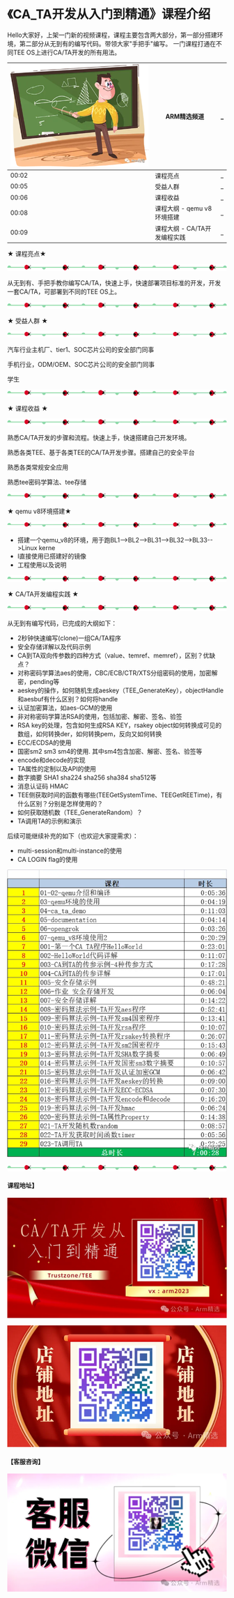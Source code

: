 # 《CA_TA开发从入门到精通》课程介绍



Hello大家好，上架一门新的视频课程，课程主要包含两大部分，第一部分搭建环境，第二部分从无到有的编写代码。带领大家"手把手"编写。 一门课程打通在不同TEE OS上进行CA/TA开发的所有用法。





| ![图片](pictures/640-1719450378608-135.webp) | **ARM精选频道**              | _    |
| -------------------------------------------- | ---------------------------- | ---- |
| 00:02                                        | 课程亮点                     | _    |
| 00:05                                        | 受益人群                     | _    |
| 00:06                                        | 课程收益                     | _    |
| 00:08                                        | 课程大纲 - qemu v8环境搭建   | _    |
| 00:09                                        | 课程大纲 - CA/TA开发编程实践 | _    |



★ 课程亮点★

![图片](pictures/640-1719450378608-136.webp)

从无到有、手把手教你编写CA/TA，快速上手，快速部署项目标准的开发，开发一套CA/TA，可部署到不同的TEE OS上。

![图片](pictures/640-1719450378608-136.webp)

★ 受益人群 ★

![图片](pictures/640-1719450378608-136.webp)

汽车行业主机厂、tier1、SOC芯片公司的安全部门同事

手机行业，ODM/OEM、SOC芯片公司的安全部门同事

学生

![图片](pictures/640-1719450378608-136.webp)

★ 课程收益 ★

![图片](pictures/640-1719450378608-136.webp)

熟悉CA/TA开发的步骤和流程。快速上手，快速搭建自己开发环境。

熟悉各类TEE、基于各类TEE的CA/TA开发步骤。搭建自己的安全平台

熟悉各类常规安全应用

熟悉tee密码学算法、tee存储

![图片](pictures/640-1719450378608-136.webp)

★ qemu v8环境搭建★

![图片](pictures/640-1719450378608-136.webp)

- 搭建一个qemu_v8的环境，用于跑BL1-->BL2-->BL31-->BL32-->BL33-->Linux kerne
- l直接使用已搭建好的镜像
- 工程使用以及说明

![图片](pictures/640-1719450378608-136.webp)

★ CA/TA开发编程实践 ★

![图片](pictures/640-1719450378608-136.webp)

从无到有编写代码，已完成的大纲如下：

- 2秒钟快速编写(clone)一组CA/TA程序
- 安全存储详解以及代码示例
- CA到TA双向传参数的四种方式（value、temref、memref），区别？优缺点？
- 对称密码学算法aes的使用，CBC/ECB/CTR/XTS分组密码的使用，加密解密，pending等
- aeskey的操作，如何随机生成aeskey（TEE_GenerateKey），objectHandle和aesbuf有什么区别？如何将handle
- 认证加密算法，如aes-GCM的使用
- 非对称密码学算法RSA的使用，包括加密、解密、签名、验签
- RSA key的处理，包含如何生成RSA KEY，rsakey object如何转换成可见的数组，如何转换der，如何转换pem，反向又如何转换
- ECC/ECDSA的使用
- 国密sm2 sm3 sm4的使用. 其中sm4包含加密、解密、签名、验签等
- encode和decode的实现
- TA属性的定制以及API的使用
- 数字摘要 SHA1 sha224 sha256 sha384 sha512等
- 消息认证码 HMAC
- TEE侧获取时间的函数有哪些(TEEGetSystemTime、TEEGetREETime)，有什么区别？分别是怎样使用的？
- 如何获取随机数（TEE_GenerateRandom）？
- TA调用TA的示例和演示



后续可能继续补充的如下（也欢迎大家提需求）：

- multi-session和multi-instance的使用
- CA LOGIN flag的使用

![图片](pictures/640-1719450378608-137.webp)



![图片](pictures/640-1719450378608-136.webp)

#### 课程地址】

![图片](pictures/640-1719450378608-138.webp)

![图片](pictures/640-1719450378608-139.webp)

#### 【客服咨询】

![图片](pictures/640-1719450378608-140.webp)
